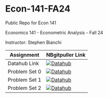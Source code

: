 # Econ-141-FA24
Public Repo for Econ 141

Economics 141 - Econometric Analysis - Fall 24

Instructor: Stephen Bianchi

| Assignment  | NBgitpuller Link  |  
|---|---|
| Datahub Link   | [![Datahub](https://img.shields.io/badge/Launch-UCB%20Datahub-blue.svg)](https://datahub.berkeley.edu/hub/user-redirect/git-pull?repo=https%3A%2F%2Fgithub.com%2Fds-modules%2FEcon-141-FA24&branch=main&urlpath=lab%2Ftree%2FEcon-141-FA24%2FREADME.md)
| Problem Set 0  | [![Datahub](https://img.shields.io/badge/Launch-UCB%20Datahub-blue.svg)](https://datahub.berkeley.edu/hub/user-redirect/git-pull?repo=https%3A%2F%2Fgithub.com%2Fds-modules%2FEcon-141-FA24&urlpath=tree%2FEcon-141-FA24%2Fps0%2Fps0.ipynb&branch=main)
| Problem Set 1  | [![Datahub](https://img.shields.io/badge/Launch-UCB%20Datahub-blue.svg)](https://datahub.berkeley.edu/hub/user-redirect/git-pull?repo=https%3A%2F%2Fgithub.com%2Fds-modules%2FEcon-141-FA24&urlpath=tree%2FEcon-141-FA24%2Fps1%2Fps1.ipynb&branch=main)
| Problem Set 2  | [![Datahub](https://img.shields.io/badge/Launch-UCB%20Datahub-blue.svg)](https://datahub.berkeley.edu/hub/user-redirect/git-pull?repo=https%3A%2F%2Fgithub.com%2Fds-modules%2FEcon-141-FA24&urlpath=tree%2FEcon-141-FA24%2Fps2%2Fps2.ipynb&branch=main)

